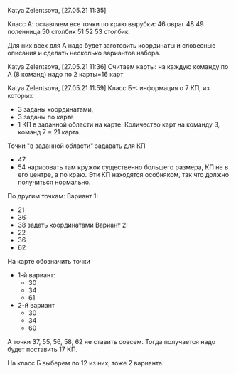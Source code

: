 Katya Zelentsova, [27.05.21 11:35]

Класс А: оставляем все точки по краю вырубки:
46 овраг
48
49 поленница
50 столбик
51
52
53 столбик

Для них всех для А надо будет заготовить координаты и словесные описания
и сделать несколько вариантов набора.

Katya Zelentsova, [27.05.21 11:36]
Считаем карты: на каждую команду по А (8 команд) надо по 2 карты=16 карт

Katya Zelentsova, [27.05.21 11:59]
Класс Б+:
информация о 7 КП, из которых
- 3 заданы координатами,
- 3 заданы по карте
- 1 КП в заданной области на карте.
Количество карт на команду 3, команд 7 = 21 карта.

Точки "в заданной области" задавать для КП
- 47
- 54
нарисовать там кружок существенно большего размера, КП не в его центре, а по краю.
Эти КП находятся особняком, так что должно получиться нормально.

По другим точкам:
Вариант 1:
- 21
- 36
- 38 задать координатами
Вариант 2:
- 22
- 36
- 62

На карте обозначить точки
- 1-й вариант:
  - 30
  - 34
  - 61
- 2-й вариант
  - 30
  - 34
  - 60

А точки 37, 55, 56, 58, 62 не ставить совсем.
Тогда получается надо будет поставить 17 КП.

На класс Б выберем по 12 из них, тоже 2 варианта.
